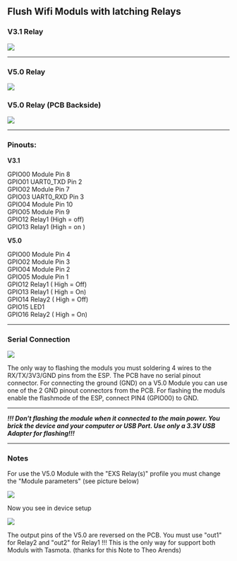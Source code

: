 ## Flush Wifi Moduls with latching Relays

### V3.1 Relay
![](https://user-images.githubusercontent.com/43306023/46289799-61193200-c58a-11e8-93a6-9f4d259c9c54.jpg)

***

### V5.0 Relay
![](https://user-images.githubusercontent.com/43306023/46250630-1c34b480-c43f-11e8-9af9-9718ee243fe1.PNG)
### V5.0 Relay (PCB Backside)
![](https://user-images.githubusercontent.com/43306023/46289287-e865a600-c588-11e8-94e2-52c46209b50b.jpg)

***

### Pinouts:
**V3.1**

GPIO00 Module Pin 8  
GPIO01 UART0_TXD Pin 2   
GPIO02 Module Pin 7   
GPIO03 UART0_RXD Pin 3  
GPIO04 Module Pin 10  
GPIO05 Module Pin 9  
GPIO12 Relay1 (High = off)  
GPIO13 Relay1 (High = on )

**V5.0**

GPIO00 Module Pin 4  
GPIO02 Module Pin 3  
GPIO04 Module Pin 2  
GPIO05 Module Pin 1  
GPIO12 Relay1 ( High = Off)  
GPIO13 Relay1 ( High = On)  
GPIO14 Relay2 ( High = Off)  
GPIO15 LED1  
GPIO16 Relay2 ( High = On)  

***

### Serial Connection  

![](https://user-images.githubusercontent.com/43306023/46314990-7ca52c80-c5cc-11e8-8e2c-6d355b71aebc.jpg)

The only way to flashing the moduls you must soldering 4 wires to the RX/TX/3V3/GND pins from the ESP. The PCB have no serial pinout connector. For connecting the ground (GND) on a V5.0 Module you can use one of the 2 GND pinout connectors from the PCB. For flashing the moduls enable the flashmode of the ESP, connect PIN4 (GPIO00) to GND.

***

**_!!! Don't flashing the module when it connected to the main power. You brick the device and your computer or USB Port. Use only a 3.3V USB Adapter for flashing!!!_**

***

### Notes   

For use the V5.0 Module with the "EXS Relay(s)" profile you must change the "Module parameters" (see picture below)

![](https://pi-gate.net/images/Blackline.png)  

Now you see in device setup

![](https://pi-gate.net/images/Blackline_Device_Setup.png)  

The output pins of the V5.0 are reversed on the PCB. You must use "out1" for Relay2 and "out2" for Relay1 !!! This is the only way for support both Moduls with Tasmota. (thanks for this Note to Theo Arends)



